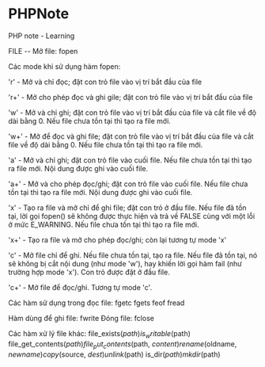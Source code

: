 # PHPNote
PHP note - Learning

FILE  -- Mở file: fopen

Các mode khi sử dụng hàm fopen:

'r' - Mở và chỉ đọc; đặt con trỏ file vào vị trí bắt đầu của file

'r+' - Mở cho phép đọc và ghi gile; đặt con trỏ file vào vị trí bắt đầu của file

'w' - Mở và chỉ ghi; đặt con trỏ file vào vị trí bắt đầu của file và cắt file về độ dài bằng 0. Nếu file chưa tồn tại thì tạo ra file mới.

'w+' - Mở để đọc và ghi file; đặt con trỏ file vào vị trí bắt đầu của file và cắt file về độ dài bằng 0. Nếu file chưa tồn tại thì tạo ra file mới.

'a' - Mở và chỉ ghi; đặt con trỏ file vào cuối file. Nếu file chưa tồn tại thì tạo ra file mới. Nội dung được ghi vào cuối file.

'a+' - Mở và cho phép đọc/ghi; đặt con trỏ file vào cuối file. Nếu file chưa tồn tại thì tạo ra file mới. Nội dung được ghi vào cuối file.

'x' - Tạo ra file và mở chỉ để ghi file; đặt con trỏ ở đầu file. Nếu file đã tồn tại, lời gọi fopen() sẽ không được thực hiện và trả về FALSE cùng với một lỗi ở mức E_WARNING. Nếu file chưa tồn tại thì tạo ra file mới.

'x+' - Tạo ra file và mở cho phép đọc/ghi; còn lại tương tự mode 'x'

'c' - Mở file chỉ để ghi. Nếu file chưa tồn tại, tạo ra file. Nếu file đã tồn tại, nó sẽ không bị cắt nội dung (như mode 'w'), hay khiến lời gọi hàm fail (như trường hợp mode 'x'). Con trỏ được đặt ở đầu file. 

'c+' - Mở file để đọc/ghi. Tương tự mode 'c'.

Các hàm sử dụng trong đọc file:
fgetc
fgets
feof
fread

Hàm dùng để ghi file:
fwrite
Đóng file:
fclose

Các hàm xử lý file khác:
file_exists($path)
is_writable ($path) 
file_get_contents($path)
file_put_contents($path, $content)
rename($oldname, $newname)
copy($source, $dest)
unlink($path)
is_dir($path)
mkdir($path)

